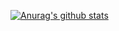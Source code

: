 [![Anurag's github stats](https://github-readme-stats.vercel.app/api?username=Hee-San)](https://github.com/Hee-San/github-readme-stats)
